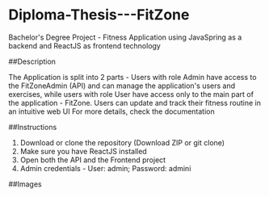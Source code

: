 # Diploma-Thesis---FitZone
Bachelor's Degree Project - Fitness Application using JavaSpring as a backend and ReactJS as frontend technology

##Description

The Application is split into 2 parts - Users with role Admin have access to the FitZoneAdmin (API) and can manage the application's users and exercises, while users with role User have access only to the main part of the application - FitZone.
Users can update and track their fitness routine in an intuitive web UI
For more details, check the documentation



##Instructions

1. Download or clone the repository (Download ZIP or git clone)
2. Make sure you have ReactJS installed
3. Open both the API and the Frontend project
4. Admin credentials - User: admin; Password: admini



##Images

